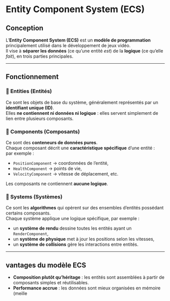 # Entity Component System (ECS)

## Conception
L’**Entity Component System (ECS)** est un **modèle de programmation** principalement utilisé dans le développement de jeux vidéo.  
Il vise à **séparer les données** (ce qu’une entité *est*) de la **logique** (ce qu’elle *fait*), en trois parties principales.

---

## Fonctionnement

### 🔹 Entities (Entités)
Ce sont les objets de base du système, généralement représentés par un **identifiant unique (ID)**.  
Elles **ne contiennent ni données ni logique** : elles servent simplement de lien entre plusieurs composants.

### 🔹 Components (Composants)
Ce sont des **conteneurs de données pures**.  
Chaque composant décrit une **caractéristique spécifique** d’une entité :  
par exemple :
- `PositionComponent` → coordonnées de l’entité,  
- `HealthComponent` → points de vie,  
- `VelocityComponent` → vitesse de déplacement, etc.

Les composants ne contiennent **aucune logique**.

### 🔹 Systems (Systèmes)
Ce sont les **algorithmes** qui opèrent sur des ensembles d’entités possédant certains composants.  
Chaque système applique une logique spécifique, par exemple :
- un **système de rendu** dessine toutes les entités ayant un `RenderComponent`,  
- un **système de physique** met à jour les positions selon les vitesses,  
- un **système de collisions** gère les interactions entre entités.

---

## vantages du modèle ECS

- **Composition plutôt qu’héritage** : les entités sont assemblées à partir de composants simples et réutilisables.  
- **Performance accrue** : les données sont mieux organisées en mémoire (meille
